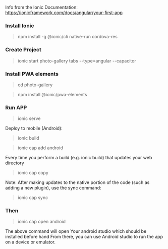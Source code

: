 Info from the Ionic Documentation: https://ionicframework.com/docs/angular/your-first-app
### Install Ionic
> npm install -g @ionic/cli native-run cordova-res

### Create Project
> ionic start photo-gallery tabs --type=angular --capacitor

### Install PWA elements
> cd photo-gallery

> npm install @ionic/pwa-elements

### Run APP
> ionic serve

Deploy to mobile (Android):
> ionic build

> ionic cap add android

Every time you perform a build (e.g. ionic build) that updates your web directory
> ionic cap copy

Note: After making updates to the native portion of the code (such as adding a new plugin), use the sync command:
> ionic cap sync

### Then
> ionic cap open android

The above command will open Your android studio which should be installed before hand
From there, you can use Android studio to run the app on a device or emulator.
